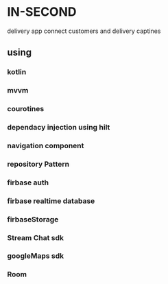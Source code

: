 # IN-SECOND
delivery app connect customers and delivery captines 
## using 
### kotlin
### mvvm
### courotines
### dependacy injection using hilt
### navigation component 
### repository Pattern
### firbase auth
### firbase realtime database
### firbaseStorage
### Stream Chat sdk
### googleMaps sdk
### Room 
